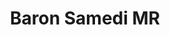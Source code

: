---
layout: default
category: bts
tags: ["gearvr","mixed reality"]
video: "https://player.vimeo.com/video/221927257?badge=0&amp;autopause=0&amp;player_id=0&amp;app_id=72231"
title: "Baron Samedi MR"
thumbnail: "https://i.vimeocdn.com/video/640324877_295x166.jpg?r=pad"
description: | 
  Quick and dirty documentation of a recent project by Odd Division for Baron Samedi Spiced Rum
---